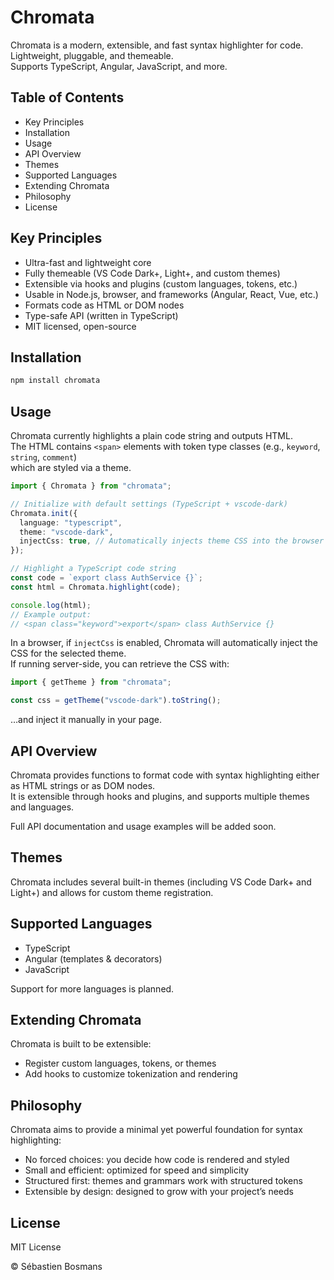 # Chromata

Chromata is a modern, extensible, and fast syntax highlighter for code.  
Lightweight, pluggable, and themeable.  
Supports TypeScript, Angular, JavaScript, and more.

## Table of Contents

- Key Principles
- Installation
- Usage
- API Overview
- Themes
- Supported Languages
- Extending Chromata
- Philosophy
- License

## Key Principles

- Ultra-fast and lightweight core
- Fully themeable (VS Code Dark+, Light+, and custom themes)
- Extensible via hooks and plugins (custom languages, tokens, etc.)
- Usable in Node.js, browser, and frameworks (Angular, React, Vue, etc.)
- Formats code as HTML or DOM nodes
- Type-safe API (written in TypeScript)
- MIT licensed, open-source

## Installation

```bash
npm install chromata
```

## Usage

Chromata currently highlights a plain code string and outputs HTML.  
The HTML contains `<span>` elements with token type classes (e.g., `keyword`, `string`, `comment`)  
which are styled via a theme.

```ts
import { Chromata } from "chromata";

// Initialize with default settings (TypeScript + vscode-dark)
Chromata.init({
  language: "typescript",
  theme: "vscode-dark",
  injectCss: true, // Automatically injects theme CSS into the browser <head>
});

// Highlight a TypeScript code string
const code = `export class AuthService {}`;
const html = Chromata.highlight(code);

console.log(html);
// Example output:
// <span class="keyword">export</span> class AuthService {}
```

In a browser, if `injectCss` is enabled, Chromata will automatically inject the CSS for the selected theme.  
If running server-side, you can retrieve the CSS with:

```ts
import { getTheme } from "chromata";

const css = getTheme("vscode-dark").toString();
```

…and inject it manually in your page.

## API Overview

Chromata provides functions to format code with syntax highlighting either as HTML strings or as DOM nodes.  
It is extensible through hooks and plugins, and supports multiple themes and languages.

Full API documentation and usage examples will be added soon.

## Themes

Chromata includes several built-in themes (including VS Code Dark+ and Light+) and allows for custom theme registration.

## Supported Languages

- TypeScript
- Angular (templates & decorators)
- JavaScript

Support for more languages is planned.

## Extending Chromata

Chromata is built to be extensible:

- Register custom languages, tokens, or themes
- Add hooks to customize tokenization and rendering

## Philosophy

Chromata aims to provide a minimal yet powerful foundation for syntax highlighting:

- No forced choices: you decide how code is rendered and styled
- Small and efficient: optimized for speed and simplicity
- Structured first: themes and grammars work with structured tokens
- Extensible by design: designed to grow with your project’s needs

## License

MIT License

© Sébastien Bosmans
